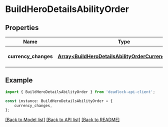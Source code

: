 # BuildHeroDetailsAbilityOrder


## Properties

Name | Type | Description | Notes
------------ | ------------- | ------------- | -------------
**currency_changes** | [**Array&lt;BuildHeroDetailsAbilityOrderCurrencyChange&gt;**](BuildHeroDetailsAbilityOrderCurrencyChange.md) |  | [optional] [default to undefined]

## Example

```typescript
import { BuildHeroDetailsAbilityOrder } from 'deadlock-api-client';

const instance: BuildHeroDetailsAbilityOrder = {
    currency_changes,
};
```

[[Back to Model list]](../README.md#documentation-for-models) [[Back to API list]](../README.md#documentation-for-api-endpoints) [[Back to README]](../README.md)
